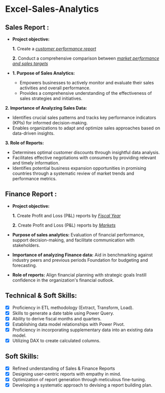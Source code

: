 # Excel-Sales-Analytics

## Sales Report :


- **Project objective:** 

    **1.** Create a _[customer performance report](https://github.com/vidhanpandya23/Excel-Sales-Analytics/blob/main/Customer%20Performance%20Report.pdf)_ 

    **2.** Conduct a comprehensive comparison between _[market performance and sales targets](https://github.com/vidhanpandya23/Excel-Sales-Analytics/blob/main/Market%20Performance%20vs%20Target%20Report.pdf)_

- **1. Purpose of Sales Analytics:**
   - Empowers businesses to actively monitor and evaluate their sales activities and overall performance.
   - Provides a comprehensive understanding of the effectiveness of sales strategies and initiatives.

**2. Importance of Analyzing Sales Data:**
   - Identifies crucial sales patterns and tracks key performance indicators (KPIs) for informed decision-making.
   - Enables organizations to adapt and optimize sales approaches based on data-driven insights.

**3. Role of Reports:**
   - Determines optimal customer discounts through insightful data analysis.
   - Facilitates effective negotiations with consumers by providing relevant and timely information.
   - Identifies potential business expansion opportunities in promising countries through a systematic review of market trends and performance metrics.


## Finance Report :

- **Project objective:** 

    **1.** Create Profit and Loss (P&L) reports by _[Fiscal Year](https://github.com/vidhanpandya23/Excel-Sales-Analytics/blob/main/P%26L%20Statement%20by%20Fiscal%20Year.pdf)_ 

   **2.** Create Profit and Loss (P&L) reports by _[Markets](https://github.com/vidhanpandya23/Excel-Sales-Analytics/blob/main/P%26L%20Statement%20by%20Markets.pdf)_

- **Purpose of sales analytics:** Evaluation of financial performance, support decision-making, and facilitate communication with stakeholders.

- **Importance of analyzing Finance data:** Aid in benchmarking against industry peers and previous periods Foundation for budgeting and forecasting.

- **Role of reports:** Align financial planning with strategic goals Instill confidence in the organization's financial outlook.


## Technical & Soft Skills:
- [x]	Proficiency in ETL methodology (Extract, Transform, Load).
- [x]	Skills to generate a date table using Power Query.
- [x]	Ability to derive fiscal months and quarters.
- [x]	Establishing data model relationships with Power Pivot.
- [x]	Proficiency in incorporating supplementary data into an existing data model.
- [x]	Utilizing DAX to create calculated columns.

## Soft Skills:
- [x]	Refined understanding of Sales & Finance Reports
- [x]	Designing user-centric reports with empathy in mind.
- [x]	Optimization of report generation through meticulous fine-tuning.
- [x]	Developing a systematic approach to devising a report building plan.
